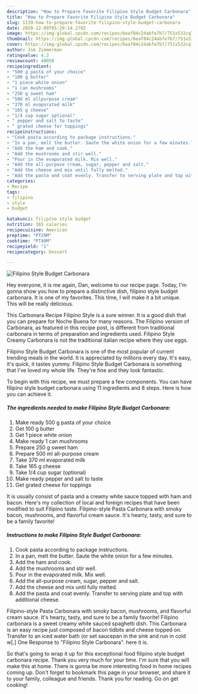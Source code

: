 ```yaml
---
description: "How to Prepare Favorite Filipino Style Budget Carbonara"
title: "How to Prepare Favorite Filipino Style Budget Carbonara"
slug: 1139-how-to-prepare-favorite-filipino-style-budget-carbonara
date: 2020-12-09T05:29:14.279Z
image: https://img-global.cpcdn.com/recipes/6eaf84c24abfe7b7/751x532cq70/filipino-style-budget-carbonara-recipe-main-photo.jpg
thumbnail: https://img-global.cpcdn.com/recipes/6eaf84c24abfe7b7/751x532cq70/filipino-style-budget-carbonara-recipe-main-photo.jpg
cover: https://img-global.cpcdn.com/recipes/6eaf84c24abfe7b7/751x532cq70/filipino-style-budget-carbonara-recipe-main-photo.jpg
author: Jim Zimmerman
ratingvalue: 4.3
reviewcount: 40050
recipeingredient:
- "500 g pasta of your choice"
- "100 g butter"
- "1 piece white onion"
- "1 can mushrooms"
- "250 g sweet ham"
- "500 ml allpurpose cream"
- "370 ml evaporated milk"
- "165 g cheese"
- "1/4 cup sugar optional"
- " pepper and salt to taste"
- " grated cheese for toppings"
recipeinstructions:
- "Cook pasta according to package instructions."
- "In a pan, melt the butter. Saute the white onion for a few minutes."
- "Add the ham and cook."
- "Add the mushrooms and stir well."
- "Pour in the evaporated milk. Mix well."
- "Add the all-purpose cream, sugar, pepper and salt."
- "Add the cheese and mix until fully melted."
- "Add the pasta and coat evenly. Transfer to serving plate and top with additional cheese."
categories:
- Recipe
tags:
- filipino
- style
- budget

katakunci: filipino style budget 
nutrition: 165 calories
recipecuisine: American
preptime: "PT29M"
cooktime: "PT40M"
recipeyield: "1"
recipecategory: Dessert

---
```



![Filipino Style Budget Carbonara](https://img-global.cpcdn.com/recipes/6eaf84c24abfe7b7/751x532cq70/filipino-style-budget-carbonara-recipe-main-photo.jpg)

Hey everyone, it is me again, Dan, welcome to our recipe page. Today, I'm gonna show you how to prepare a distinctive dish, filipino style budget carbonara. It is one of my favorites. This time, I will make it a bit unique. This will be really delicious.

This Carbonara Recipe Filipino Style is a sure winner. It is a good dish that you can prepare for Noche Buena for many reasons. The Filipino version of Carbonara, as featured in this recipe post, is different from traditional carbonara in terms of preparation and ingredients used. Filipino Style Creamy Carbonara is not the traditional italian recipe where they use eggs.

Filipino Style Budget Carbonara is one of the most popular of current trending meals in the world. It is appreciated by millions every day. It's easy, it's quick, it tastes yummy. Filipino Style Budget Carbonara is something that I've loved my whole life. They're fine and they look fantastic.


To begin with this recipe, we must prepare a few components. You can have filipino style budget carbonara using 11 ingredients and 8 steps. Here is how you can achieve it.

<!--inarticleads1-->

##### The ingredients needed to make Filipino Style Budget Carbonara:

1. Make ready 500 g pasta of your choice
1. Get 100 g butter
1. Get 1 piece white onion
1. Make ready 1 can mushrooms
1. Prepare 250 g sweet ham
1. Prepare 500 ml all-purpose cream
1. Take 370 ml evaporated milk
1. Take 165 g cheese
1. Take 1/4 cup sugar (optional)
1. Make ready  pepper and salt to taste
1. Get  grated cheese for toppings


It is usually consist of pasta and a creamy white sauce topped with ham and bacon. Here&#39;s my collection of local and foreign recipes that have been modified to suit Filipino taste. Filipino-style Pasta Carbonara with smoky bacon, mushrooms, and flavorful cream sauce. It&#39;s hearty, tasty, and sure to be a family favorite! 

<!--inarticleads2-->

##### Instructions to make Filipino Style Budget Carbonara:

1. Cook pasta according to package instructions.
1. In a pan, melt the butter. Saute the white onion for a few minutes.
1. Add the ham and cook.
1. Add the mushrooms and stir well.
1. Pour in the evaporated milk. Mix well.
1. Add the all-purpose cream, sugar, pepper and salt.
1. Add the cheese and mix until fully melted.
1. Add the pasta and coat evenly. Transfer to serving plate and top with additional cheese.


Filipino-style Pasta Carbonara with smoky bacon, mushrooms, and flavorful cream sauce. It&#39;s hearty, tasty, and sure to be a family favorite! Filipino carbonara is a sweet creamy white sauced spaghetti dish. This Carbonara is an easy recipe just composed of bacon tidbits and cheese topped on. Transfer to an iced water bath (or set saucepan in the sink and run in cold w[.] One Response to &#34;Filipino Style Carbonara&#34;. here it is. 

So that's going to wrap it up for this exceptional food filipino style budget carbonara recipe. Thank you very much for your time. I'm sure that you will make this at home. There is gonna be more interesting food in home recipes coming up. Don't forget to bookmark this page in your browser, and share it to your family, colleague and friends. Thank you for reading. Go on get cooking!
